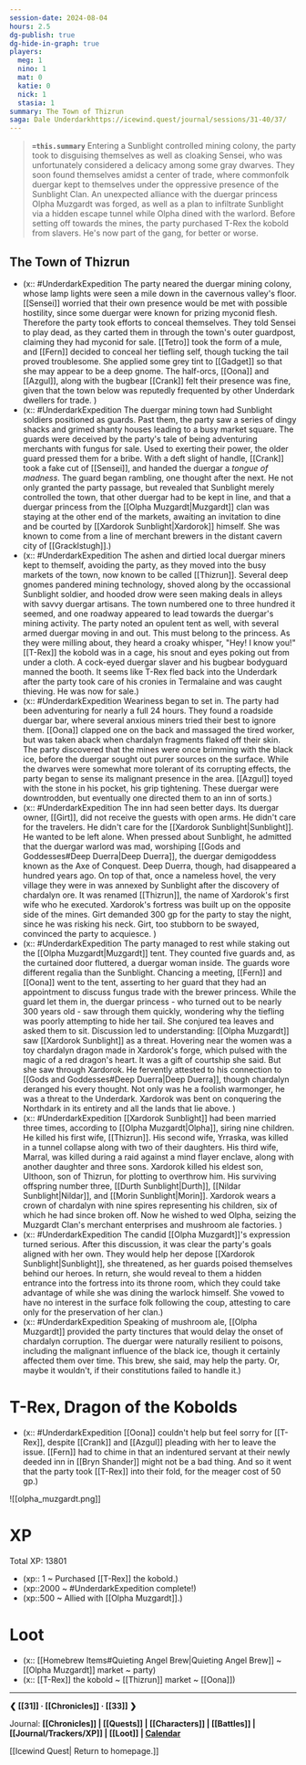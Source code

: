 ```yaml
---
session-date: 2024-08-04
hours: 2.5
dg-publish: true
dg-hide-in-graph: true
players:
  meg: 1
  nino: 1
  mat: 0
  katie: 0
  nick: 1
  stasia: 1
summary: The Town of Thizrun
saga: Dale Underdarkhttps://icewind.quest/journal/sessions/31-40/37/
---
```


> **`=this.summary`**
> Entering a Sunblight controlled mining colony, the party took to disguising themselves as well as cloaking Sensei, who was unfortunately considered a delicacy among some gray dwarves. They soon found themselves amidst a center of trade, where commonfolk duergar kept to themselves under the oppressive presence of the Sunblight Clan. An unexpected alliance with the duergar princess Olpha Muzgardt was forged, as well as a plan to infiltrate Sunblight via a hidden escape tunnel while Olpha dined with the warlord. Before setting off towards the mines, the party purchased T-Rex the kobold from slavers. He's now part of the gang, for better or worse.

## The Town of Thizrun
- (x:: #UnderdarkExpedition  The party neared the duergar mining colony, whose lamp lights were seen a mile down in the cavernous valley's floor. [[Sensei]] worried that their own presence would be met with possible hostility, since some duergar were known for prizing myconid flesh. Therefore the party took efforts to conceal themselves. They told Sensei to play dead, as they carted them in through the town's outer guardpost, claiming they had myconid for sale. [[Tetro]] took the form of a mule, and [[Fern]] decided to conceal her tiefling self, though tucking the tail proved troublesome. She applied some grey tint to [[Gadget]] so that she may appear to be a deep gnome. The half-orcs, [[Oona]] and [[Azgul]], along with the bugbear [[Crank]] felt their presence was fine, given that the town below was reputedly frequented by other Underdark dwellers for trade. )
- (x:: #UnderdarkExpedition The duergar mining town had Sunblight soldiers positioned as guards. Past them, the party saw a series of dingy shacks and grimed shanty houses leading to a busy market square. The guards were deceived by the party's tale of being adventuring merchants with fungus for sale. Used to exerting their power, the older guard pressed them for a bribe. With a deft slight of handle, [[Crank]] took a fake cut of [[Sensei]], and handed the duergar a *tongue of madness*. The guard began rambling, one thought after the next. He not only granted the party passage, but revealed that Sunblight merely controlled the town, that other duergar had to be kept in line, and that a duergar princess from the [[Olpha Muzgardt|Muzgardt]] clan was staying at the other end of the markets, awaiting an invitation to dine and be courted by [[Xardorok Sunblight|Xardorok]] himself. She was known to come from a line of merchant brewers in the distant cavern city of [[Gracklstugh]].)
- (x:: #UnderdarkExpedition The ashen and dirtied local duergar miners kept to themself, avoiding the party, as they moved into the busy markets of the town, now known to be called [[Thizrun]]. Several deep gnomes pandered mining technology, shoved along by the occassional Sunblight soldier, and hooded drow were seen making deals in alleys with savvy duergar artisans. The town numbered one to three hundred it seemed, and one roadway appeared to lead towards the duergar's mining activity. The party noted an opulent tent as well, with several armed duergar moving in and out. This must belong to the princess. As they were milling about, they heard a croaky whisper, "Hey! I know you!" [[T-Rex]] the kobold was in a cage, his snout and eyes poking out from under a cloth. A cock-eyed duergar slaver and his bugbear bodyguard manned the booth. It seems like T-Rex fled back into the Underdark after the party took care of his cronies in Termalaine and was caught thieving. He was now for sale.)
- (x:: #UnderdarkExpedition Weariness began to set in. The party had been adventuring for nearly a full 24 hours. They found a roadside duergar bar, where several anxious miners tried their best to ignore them. [[Oona]] clapped one on the back and massaged the tired worker, but was taken aback when chardalyn fragments flaked off their skin. The party discovered that the mines were once brimming with the black ice, before the duergar sought out purer sources on the surface. While the dwarves were somewhat more tolerant of its corrupting effects, the party began to sense its malignant presence in the area. [[Azgul]] toyed with the stone in his pocket, his grip tightening. These duergar were downtrodden, but eventually one directed them to an inn of sorts.)
- (x:: #UnderdarkExpedition The inn had seen better days. Its duergar owner, [[Girt]], did not receive the guests with open arms. He didn't care for the travelers. He didn't care for the [[Xardorok Sunblight|Sunblight]]. He wanted to be left alone. When pressed about Sunblight, he admitted that the duergar warlord was mad, worshiping [[Gods and Goddesses#Deep Duerra|Deep Duerra]], the duergar demigoddess known as the Axe of Conquest. Deep Duerra, though, had disappeared a hundred years ago. On top of that, once a nameless hovel, the very village they were in was annexed by Sunblight after the discovery of chardalyn ore. It was renamed [[Thizrun]], the name of Xardorok's first wife who he executed. Xardorok's fortress was built up on the opposite side of the mines. Girt demanded 300 gp for the party to stay the night, since he was risking his neck. Girt, too stubborn to be swayed, convinced the party to acquiesce. )
- (x:: #UnderdarkExpedition The party managed to rest while staking out the [[Olpha Muzgardt|Muzgardt]] tent. They counted five guards and, as the curtained door fluttered, a duergar woman inside. The guards wore different regalia than the Sunblight. Chancing a meeting, [[Fern]] and [[Oona]] went to the tent, asserting to her guard that they had an appointment to discuss fungus trade with the brewer princess. While the guard let them in, the duergar princess - who turned out to be nearly 300 years old - saw through them quickly, wondering why the tiefling was poorly attempting to hide her tail. She conjured tea leaves and asked them to sit. Discussion led to understanding: [[Olpha Muzgardt]] saw [[Xardorok Sunblight]] as a threat. Hovering near the women was a toy chardalyn dragon made in Xardorok's forge, which pulsed with the magic of a red dragon's heart. It was a gift of courtship she said. But she saw through Xardorok. He fervently attested to his connection to [[Gods and Goddesses#Deep Duerra|Deep Duerra]], though chardalyn deranged his every thought. Not only was he a foolish warmonger, he was a threat to the Underdark. Xardorok was bent on conquering the Northdark in its entirety and all the lands that lie above. )
- (x:: #UnderdarkExpedition [[Xardorok Sunblight]] had been married three times, according to [[Olpha Muzgardt|Olpha]], siring nine children. He killed his first wife, [[Thizrun]]. His second wife, Yrraska, was killed in a tunnel collapse along with two of their daughters. His third wife, Marral, was killed during a raid against a mind flayer enclave, along with another daughter and three sons. Xardorok killed his eldest son, Ulthoon, son of Thizrun, for plotting to overthrow him. His surviving offspring number three, [[Durth Sunblight|Durth]], [[Nildar Sunblight|Nildar]], and [[Morin Sunblight|Morin]].  Xardorok wears a crown of chardalyn with nine spires representing his children, six of which he had since broken off. Now he wished to wed Olpha, seizing the Muzgardt Clan's merchant enterprises and mushroom ale factories. )
- (x:: #UnderdarkExpedition The candid [[Olpha Muzgardt]]'s expression turned serious. After this discussion, it was clear the party's goals aligned with her own. They would help her depose [[Xardorok Sunblight|Sunblight]], she threatened, as her guards poised themselves behind our heroes. In return, she would reveal to them a hidden entrance into the fortress into its throne room, which they could take advantage of while she was dining the warlock himself. She vowed to have no interest in the surface folk following the coup, attesting to care only for the preservation of her clan.)
- (x:: #UnderdarkExpedition Speaking of mushroom ale, [[Olpha Muzgardt]] provided the party tinctures that would delay the onset of chardalyn corruption. The duergar were naturally resilient to poisons, including the malignant influence of the black ice, though it certainly affected them over time. This brew, she said, may help the party. Or, maybe it wouldn't, if their constitutions failed to handle it.)

# T-Rex, Dragon of the Kobolds
- (x:: #UnderdarkExpedition [[Oona]] couldn't help but feel sorry for [[T-Rex]], despite [[Crank]] and [[Azgul]] pleading with her to leave the issue. [[Fern]] had to chime in that an indentured servant at their newly deeded inn in [[Bryn Shander]] might not be a bad thing. And so it went that the party took [[T-Rex]] into their fold, for the meager cost of 50 gp.)


![[olpha_muzgardt.png]]

# XP
Total XP: 13801
- (xp:: 1 ~ Purchased [[T-Rex]] the kobold.)
- (xp::2000 ~ #UnderdarkExpedition complete!)
- (xp::500 ~ Allied with [[Olpha Muzgardt]].)

# Loot
- (x:: [[Homebrew Items#Quieting Angel Brew|Quieting Angel Brew]]  ~ [[Olpha Muzgardt]] market ~ party)
- (x:: [[T-Rex]] the kobold ~ [[Thizrun]] market ~ [[Oona]])


---
**❮ [[31]] · [[Chronicles]] ·  [[33]] ❯**

Journal: **[[Chronicles]] | [[Quests]] |  [[Characters]] | [[Battles]] | [[Journal/Trackers/XP]] | [[Loot]] | [Calendar](https://app.fantasy-calendar.com/calendars/38f9e3f5098bac1f655a4fb4241f35eb)**

[[Icewind Quest| Return to homepage.]]